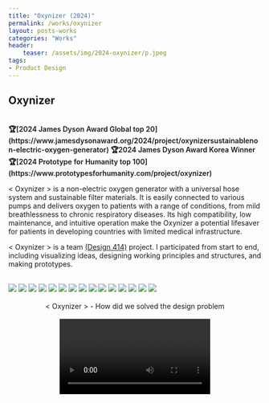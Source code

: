 ```yaml
---
title: "Oxynizer (2024)"
permalink: /works/oxynizer
layout: posts-works
categories: "Works"
header:
    teaser: /assets/img/2024-oxynizer/p.jpeg
tags:
- Product Design
---
```

## Oxynizer
<br>
<span style = "font-size: $type-size-4; font-weight: 600;"> 
🏆[2024 James Dyson Award Global top 20](https://www.jamesdysonaward.org/2024/project/oxynizersustainablenon-electric-oxygen-generator)  
🏆2024 James Dyson Award Korea Winner  
🏆[2024 Prototype for Humanity top 100](https://www.prototypesforhumanity.com/project/oxynizer)
</span>   
<br>

< Oxynizer > is a non-electric oxygen generator with a universal hose system and sustainable filter materials. It is easily connected to various pumps and delivers oxygen to patients with a range of conditions, from mild breathlessness to chronic respiratory diseases. Its high compatibility, low maintenance, and intuitive operation make the Oxynizer a potential lifesaver for patients in developing countries with limited medical infrastructure. 

< Oxynizer > is a team [(Design 414)](https://sites.google.com/view/oxynizer) project. I participated from start to end, including visualizing ideas, designing working principles and structures, and making prototypes.
<br>
<br>

<img src="/assets/img/2024-oxynizer/a.jpeg" style="width:auto; height:auto;"/>
<img src="/assets/img/2024-oxynizer/b.jpeg" />
<img src="/assets/img/2024-oxynizer/c.jpeg" />
<img src="/assets/img/2024-oxynizer/d.jpeg" />
<img src="/assets/img/2024-oxynizer/e.jpeg" />
<img src="/assets/img/2024-oxynizer/f.jpeg" />
<img src="/assets/img/2024-oxynizer/g.jpeg" />
<img src="/assets/img/2024-oxynizer/h.jpeg" />
<img src="/assets/img/2024-oxynizer/i.jpeg" />
<img src="/assets/img/2024-oxynizer/j.jpeg" />
<img src="/assets/img/2024-oxynizer/k.jpeg" />
<img src="/assets/img/2024-oxynizer/l.jpeg" />
<img src="/assets/img/2024-oxynizer/m.jpeg" />
<img src="/assets/img/2024-oxynizer/n.jpeg" />
<img src="/assets/img/2024-oxynizer/o.jpeg" />

<div style = "text-align: center;"> 
<br>
< Oxynizer > - How did we solved the design problem
</div>
<br>

<video controls style="display: block; margin: 0 auto; width: auto; max-width: 100%; height: auto;">
  <source src="{{ '/assets/img/2024-oxynizer/oxynizer.mp4' | relative_url }}" type="video/mp4">
</video>
